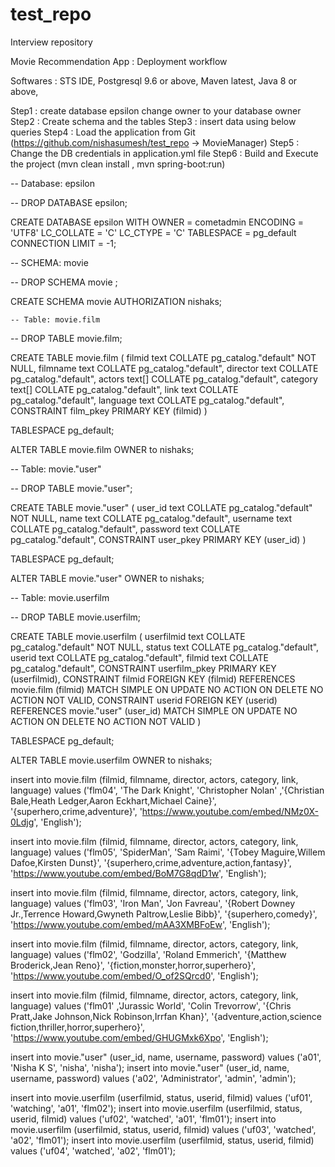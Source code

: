 # test_repo
Interview repository

Movie Recommendation App : Deployment workflow

Softwares : STS IDE, Postgresql 9.6 or above, Maven latest, Java 8 or above,

Step1 : create database epsilon change owner to your database owner
Step2 : Create schema and  the  tables
Step3 : insert data using below queries
Step4 : Load the application from Git (https://github.com/nishasumesh/test_repo -> MovieManager)
Step5 : Change the DB credentials in application.yml file
Step6 : Build and Execute the project (mvn clean install , mvn spring-boot:run)


-- Database: epsilon

-- DROP DATABASE epsilon;

CREATE DATABASE epsilon
    WITH 
    OWNER = cometadmin
    ENCODING = 'UTF8'
    LC_COLLATE = 'C'
    LC_CTYPE = 'C'
    TABLESPACE = pg_default
    CONNECTION LIMIT = -1;
    
-- SCHEMA: movie

-- DROP SCHEMA movie ;

CREATE SCHEMA movie
    AUTHORIZATION nishaks;
    
    -- Table: movie.film

-- DROP TABLE movie.film;

CREATE TABLE movie.film
(
    filmid text COLLATE pg_catalog."default" NOT NULL,
    filmname text COLLATE pg_catalog."default",
    director text COLLATE pg_catalog."default",
    actors text[] COLLATE pg_catalog."default",
    category text[] COLLATE pg_catalog."default",
    link text COLLATE pg_catalog."default",
    language text COLLATE pg_catalog."default",
    CONSTRAINT film_pkey PRIMARY KEY (filmid)
)

TABLESPACE pg_default;

ALTER TABLE movie.film
    OWNER to nishaks;
    
-- Table: movie."user"

-- DROP TABLE movie."user";

CREATE TABLE movie."user"
(
    user_id text COLLATE pg_catalog."default" NOT NULL,
    name text COLLATE pg_catalog."default",
    username text COLLATE pg_catalog."default",
    password text COLLATE pg_catalog."default",
    CONSTRAINT user_pkey PRIMARY KEY (user_id)
)

TABLESPACE pg_default;

ALTER TABLE movie."user"
    OWNER to nishaks;
    
-- Table: movie.userfilm

-- DROP TABLE movie.userfilm;

CREATE TABLE movie.userfilm
(
    userfilmid text COLLATE pg_catalog."default" NOT NULL,
    status text COLLATE pg_catalog."default",
    userid text COLLATE pg_catalog."default",
    filmid text COLLATE pg_catalog."default",
    CONSTRAINT userfilm_pkey PRIMARY KEY (userfilmid),
    CONSTRAINT filmid FOREIGN KEY (filmid)
        REFERENCES movie.film (filmid) MATCH SIMPLE
        ON UPDATE NO ACTION
        ON DELETE NO ACTION
        NOT VALID,
    CONSTRAINT userid FOREIGN KEY (userid)
        REFERENCES movie."user" (user_id) MATCH SIMPLE
        ON UPDATE NO ACTION
        ON DELETE NO ACTION
        NOT VALID
)

TABLESPACE pg_default;

ALTER TABLE movie.userfilm
    OWNER to nishaks;
    
    
    
insert into movie.film (filmid, filmname, director, actors, category, link, language) values
('flm04',	'The Dark Knight',	'Christopher Nolan'	,'{Christian Bale,Heath Ledger,Aaron Eckhart,Michael Caine}',
'{superhero,crime,adventure}',	'https://www.youtube.com/embed/NMz0X-0Ldjg',	'English');

insert into movie.film (filmid, filmname, director, actors, category, link, language) values
('flm05',	'SpiderMan',	'Sam Raimi',	'{Tobey Maguire,Willem Dafoe,Kirsten Dunst}',	'{superhero,crime,adventure,action,fantasy}',	
'https://www.youtube.com/embed/BoM7G8qdD1w',	'English');

insert into movie.film (filmid, filmname, director, actors, category, link, language) values
('flm03',	'Iron Man',	'Jon Favreau',	'{Robert Downey Jr.,Terrence Howard,Gwyneth Paltrow,Leslie Bibb}',	'{superhero,comedy}',	
'https://www.youtube.com/embed/mAA3XMBFoEw',	'English');

insert into movie.film (filmid, filmname, director, actors, category, link, language) values
('flm02',	'Godzilla',	'Roland Emmerich',	'{Matthew Broderick,Jean Reno}',	'{fiction,monster,horror,superhero}',	
'https://www.youtube.com/embed/O_of2SQrcd0',	'English');

insert into movie.film (filmid, filmname, director, actors, category, link, language) values
('flm01'	,'Jurassic World',	'Colin Trevorrow',	'{Chris Pratt,Jake Johnson,Nick Robinson,Irrfan Khan}',	'{adventure,action,science fiction,thriller,horror,superhero}',
'https://www.youtube.com/embed/GHUGMxk6Xpo',	'English');

insert into movie."user" (user_id, name, username, password) values ('a01',	'Nisha K S',	'nisha',	'nisha');
insert into movie."user" (user_id, name, username, password) values ('a02',	'Administrator',	'admin',	'admin');


insert into movie.userfilm (userfilmid, status, userid, filmid) values ('uf01',	'watching',	'a01',	'flm02');
insert into movie.userfilm (userfilmid, status, userid, filmid) values ('uf02',	'watched',	'a01',	'flm01');
insert into movie.userfilm (userfilmid, status, userid, filmid) values ('uf03',	'watched',	'a02',	'flm01');
insert into movie.userfilm (userfilmid, status, userid, filmid) values ('uf04',	'watched',	'a02',	'flm01');


